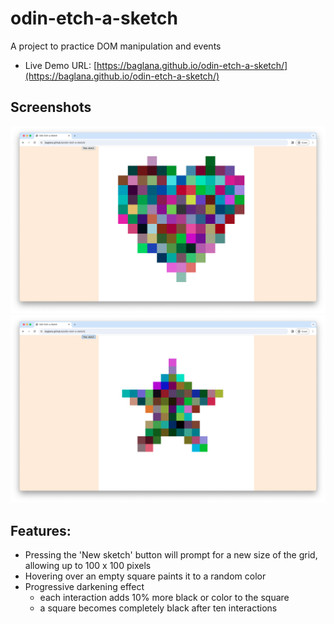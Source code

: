 # odin-etch-a-sketch

A project to practice DOM manipulation and events

- Live Demo URL: [https://baglana.github.io/odin-etch-a-sketch/](https://baglana.github.io/odin-etch-a-sketch/)

## Screenshots

![](./screenshots/1.png)
![](./screenshots/2.png)

## Features:

- Pressing the 'New sketch' button will prompt for a new size of the grid, allowing up to 100 x 100 pixels
- Hovering over an empty square paints it to a random color
- Progressive darkening effect
  - each interaction adds 10% more black or color to the square
  - a square becomes completely black after ten interactions
